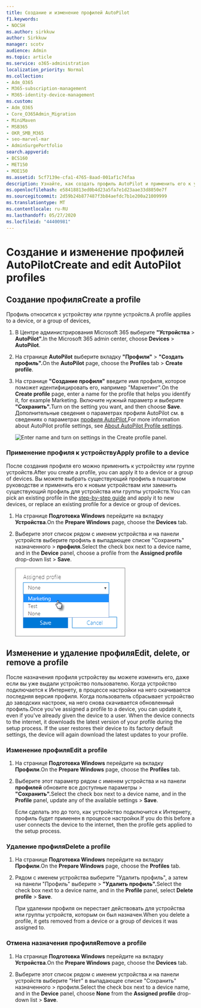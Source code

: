 ```yaml
---
title: Создание и изменение профилей AutoPilot
f1.keywords:
- NOCSH
ms.author: sirkkuw
author: Sirkkuw
manager: scotv
audience: Admin
ms.topic: article
ms.service: o365-administration
localization_priority: Normal
ms.collection:
- Adm_O365
- M365-subscription-management
- M365-identity-device-management
ms.custom:
- Adm_O365
- Core_O365Admin_Migration
- MiniMaven
- MSB365
- OKR_SMB_M365
- seo-marvel-mar
- AdminSurgePortfolio
search.appverid:
- BCS160
- MET150
- MOE150
ms.assetid: 5cf7139e-cfa1-4765-8aad-001af1c74faa
description: Узнайте, как создать профиль AutoPilot и применить его к устройству, а также изменить или удалить профиль или удалить профиль с устройства.
ms.openlocfilehash: e58418813ed0b4d23a5fa7e1d23aae33d8850e7f
ms.sourcegitcommit: 2d59b24b877487f3b84aefdc7b1e200a21009999
ms.translationtype: MT
ms.contentlocale: ru-RU
ms.lasthandoff: 05/27/2020
ms.locfileid: "44400981"
---
```

# <a name="create-and-edit-autopilot-profiles"></a><span data-ttu-id="b2fad-103">Создание и изменение профилей AutoPilot</span><span class="sxs-lookup"><span data-stu-id="b2fad-103">Create and edit AutoPilot profiles</span></span>

## <a name="create-a-profile"></a><span data-ttu-id="b2fad-104">Создание профиля</span><span class="sxs-lookup"><span data-stu-id="b2fad-104">Create a profile</span></span>

<span data-ttu-id="b2fad-105">Профиль относится к устройству или группе устройств.</span><span class="sxs-lookup"><span data-stu-id="b2fad-105">A profile applies to a device, or a group of devices,</span></span>
  
1. <span data-ttu-id="b2fad-106">В Центре администрирования Microsoft 365 выберите **"Устройства** \> **AutoPilot".**</span><span class="sxs-lookup"><span data-stu-id="b2fad-106">In the Microsoft 365 admin center, choose **Devices** \> **AutoPilot**.</span></span>
  
2. <span data-ttu-id="b2fad-107">На странице **AutoPilot** выберите вкладку **"Профили"** \> **"Создать профиль".**</span><span class="sxs-lookup"><span data-stu-id="b2fad-107">On the **AutoPilot** page, choose the **Profiles** tab \> **Create profile**.</span></span>
    
3. <span data-ttu-id="b2fad-108">На странице **"Создание профиля"** введите имя профиля, которое поможет идентифицировать его, например "Маркетинг".</span><span class="sxs-lookup"><span data-stu-id="b2fad-108">On the **Create profile** page, enter a name for the profile that helps you identify it, for example Marketing.</span></span> <span data-ttu-id="b2fad-109">Включите нужный параметр и выберите **"Сохранить".**</span><span class="sxs-lookup"><span data-stu-id="b2fad-109">Turn on the setting you want, and then choose **Save**.</span></span> <span data-ttu-id="b2fad-110">Дополнительные сведения о параметрах профиля AutoPilot см. в сведениях о параметрах [профиля AutoPilot.](autopilot-profile-settings.md)</span><span class="sxs-lookup"><span data-stu-id="b2fad-110">For more information about AutoPilot profile settings, see [About AutoPilot Profile settings](autopilot-profile-settings.md).</span></span>
    
    ![Enter name and turn on settings in the Create profile panel.](../media/63b5a00d-6a5d-48d0-9557-e7531e80702a.png)
  
### <a name="apply-profile-to-a-device"></a><span data-ttu-id="b2fad-112">Применение профиля к устройству</span><span class="sxs-lookup"><span data-stu-id="b2fad-112">Apply profile to a device</span></span>

<span data-ttu-id="b2fad-113">После создания профиля его можно применить к устройству или группе устройств.</span><span class="sxs-lookup"><span data-stu-id="b2fad-113">After you create a profile, you can apply it to a device or a group of devices.</span></span> <span data-ttu-id="b2fad-114">Вы можете выбрать существующий [](add-autopilot-devices-and-profile.md) профиль в пошаговом руководстве и применить его к новым устройствам или заменить существующий профиль для устройства или группы устройств.</span><span class="sxs-lookup"><span data-stu-id="b2fad-114">You can pick an existing profile in the [step-by-step guide](add-autopilot-devices-and-profile.md) and apply it to new devices, or replace an existing profile for a device or group of devices.</span></span> 
  
1. <span data-ttu-id="b2fad-115">На странице **Подготовка Windows** перейдите на вкладку **Устройства**.</span><span class="sxs-lookup"><span data-stu-id="b2fad-115">On the **Prepare Windows** page, choose the **Devices** tab.</span></span> 
    
2. <span data-ttu-id="b2fad-116">Выберите этот список рядом с именем  устройства и на панели  устройств выберите профиль в выпадающее списке "Сохранить" назначенного \> **профиля.**</span><span class="sxs-lookup"><span data-stu-id="b2fad-116">Select the check box next to a device name, and in the **Device** panel, choose a profile from the **Assigned profile** drop-down list \> **Save**.</span></span>
    
    ![In the Device panel, select an Assigned profile to apply it.](../media/ed0ce33f-9241-4403-a5de-2dddffdc6fb9.png)
  
## <a name="edit-delete-or-remove-a-profile"></a><span data-ttu-id="b2fad-118">Изменение и удаление профиля</span><span class="sxs-lookup"><span data-stu-id="b2fad-118">Edit, delete, or remove a profile</span></span>

<span data-ttu-id="b2fad-p103">После назначения профиля устройству вы можете изменить его, даже если вы уже выдали устройство пользователю. Когда устройство подключается к Интернету, в процессе настройки на него скачивается последняя версия профиля. Когда пользователь сбрасывает устройство до заводских настроек, на него снова скачивается обновленный профиль.</span><span class="sxs-lookup"><span data-stu-id="b2fad-p103">Once you've assigned a profile to a device, you can update it, even if you've already given the device to a user. When the device connects to the internet, it downloads the latest version of your profile during the setup process. If the user restores their device to its factory default settings, the device will again download the latest updates to your profile.</span></span> 
  
### <a name="edit-a-profile"></a><span data-ttu-id="b2fad-122">Изменение профиля</span><span class="sxs-lookup"><span data-stu-id="b2fad-122">Edit a profile</span></span>

1. <span data-ttu-id="b2fad-123">На странице **Подготовка Windows** перейдите на вкладку **Профили**.</span><span class="sxs-lookup"><span data-stu-id="b2fad-123">On the **Prepare Windows** page, choose the **Profiles** tab.</span></span> 
    
2. <span data-ttu-id="b2fad-124">Выберите этот параметр рядом с именем устройства и на панели **профилей** обновите все доступные параметры \> **"Сохранить".**</span><span class="sxs-lookup"><span data-stu-id="b2fad-124">Select the check box next to a device name, and in the **Profile** panel, update any of the available settings \> **Save**.</span></span>
    
    <span data-ttu-id="b2fad-125">Если сделать это до того, как устройство подключится к Интернету, профиль будет применен в процессе настройки.</span><span class="sxs-lookup"><span data-stu-id="b2fad-125">If you do this before a user connects the device to the internet, then the profile gets applied to the setup process.</span></span>
    
### <a name="delete-a-profile"></a><span data-ttu-id="b2fad-126">Удаление профиля</span><span class="sxs-lookup"><span data-stu-id="b2fad-126">Delete a profile</span></span>

1. <span data-ttu-id="b2fad-127">На странице **Подготовка Windows** перейдите на вкладку **Профили**.</span><span class="sxs-lookup"><span data-stu-id="b2fad-127">On the **Prepare Windows** page, choose the **Profiles** tab.</span></span> 
    
2. <span data-ttu-id="b2fad-128">Рядом с именем устройства выберите "Удалить  профиль", а затем на панели "Профиль" выберите  \> **"Удалить профиль".**</span><span class="sxs-lookup"><span data-stu-id="b2fad-128">Select the check box next to a device name, and in the **Profile** panel, select **Delete profile** \> **Save**.</span></span>
    
    <span data-ttu-id="b2fad-129">При удалении профиля он перестает действовать для устройства или группы устройств, которым он был назначен.</span><span class="sxs-lookup"><span data-stu-id="b2fad-129">When you delete a profile, it gets removed from a device or a group of devices it was assigned to.</span></span>
    
### <a name="remove-a-profile"></a><span data-ttu-id="b2fad-130">Отмена назначения профиля</span><span class="sxs-lookup"><span data-stu-id="b2fad-130">Remove a profile</span></span>

1. <span data-ttu-id="b2fad-131">На странице **Подготовка Windows** перейдите на вкладку **Устройства**.</span><span class="sxs-lookup"><span data-stu-id="b2fad-131">On the **Prepare Windows** page, choose the **Devices** tab.</span></span> 
    
2. <span data-ttu-id="b2fad-132">Выберите этот список рядом с именем устройства и  на панели  устройств выберите "Нет" в выпадающее списке "Сохранить"  назначенного \> профиля.</span><span class="sxs-lookup"><span data-stu-id="b2fad-132">Select the check box next to a device name, and in the **Device** panel, choose **None** from the **Assigned profile** drop-down list \> **Save**.</span></span>
    
